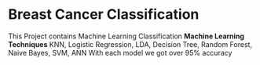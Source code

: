 # Breast Cancer Classification
This Project contains Machine Learning Classification
**Machine Learning Techniques**
KNN,  Logistic Regression,  LDA,  Decision Tree,  Random Forest,  Naive Bayes,  SVM,  ANN
With each model we got over 95% accuracy 
